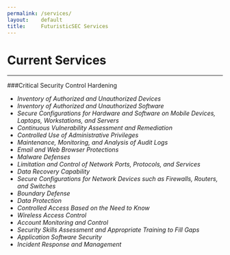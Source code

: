 ```yaml
---
permalink: /services/
layout:    default
title:     FuturisticSEC Services
---
```


# Current Services
------------------

###Critical Security Control Hardening

* _Inventory of Authorized and Unauthorized Devices_
* _Inventory of Authorized and Unauthorized Software_
* _Secure Configurations for Hardware and Software on Mobile Devices, Laptops, Workstations, and Servers_
* _Continuous Vulnerability Assessment and Remediation_
* _Controlled Use of Administrative Privileges_
* _Maintenance, Monitoring, and Analysis of Audit Logs_
* _Email and Web Browser Protections_
* _Malware Defenses_
* _Limitation and Control of Network Ports, Protocols, and Services_
* _Data Recovery Capability_
* _Secure Configurations for Network Devices such as Firewalls, Routers, and Switches_
* _Boundary Defense_
* _Data Protection_
* _Controlled Access Based on the Need to Know_
* _Wireless Access Control_
* _Account Monitoring and Control_
* _Security Skills Assessment and Appropriate Training to Fill Gaps_
* _Application Software Security_
* _Incident Response and Management_
 


